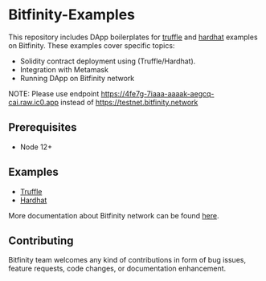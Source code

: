 # Bitfinity-Examples

This repository includes DApp boilerplates for [truffle](https://www.trufflesuite.com/) and [hardhat](https://hardhat.org/) examples on Bitfinity. These examples cover specific topics:
- Solidity contract deployment using (Truffle/Hardhat).
- Integration with Metamask
- Running DApp on Bitfinity network

NOTE: Please use endpoint https://4fe7g-7iaaa-aaaak-aegcq-cai.raw.ic0.app instead of https://testnet.bitfinity.network

## Prerequisites
- Node 12+

## Examples
- [Truffle](truffle/)
- [Hardhat](hardhat/)

More documentation about Bitfinity network can be found [here](https://doc.bitfinity.network/).

## Contributing
Bitfinity team welcomes any kind of contributions in form of bug issues, feature requests, code changes, or documentation enhancement.
